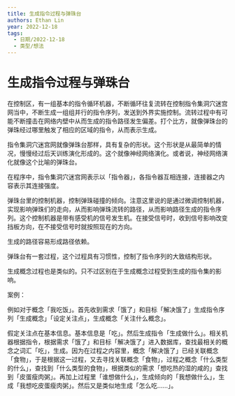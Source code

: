 ```yaml
---
title: 生成指令过程与弹珠台
authors: Ethan Lin
year: 2022-12-18 
tags:
  - 日期/2022-12-18 
  - 类型/想法 
---
```



# 生成指令过程与弹珠台





  

在控制区，有一组基本的指令循环机器，不断循环往复流转在控制指令集洞穴迷宫网当中，不断生成一组组并行的指令序列，发送到外界实施控制。流转过程中有可能不断撞击在网络内壁中从而生成的指令路径发生偏差。打个比方，就像弹珠台的弹珠经过哪里触发了相应的区域的指令，从而表示生成。

  

指令集洞穴迷宫网就像弹珠台那样，具有复杂的形状。这个形状是从最简单的情况，慢慢经过后天训练演化形成的。这个就像神经网络演化。或者说，神经网络演化就像这个比喻的弹珠台。

  

在程序中，指令集洞穴迷宫网表示以「指令器」，各指令器互相连接，连接器之内容表示其连接强度。

  

弹珠台里的控制机器，控制弹珠碰撞的倾向。注意这里说的是通过微调控制机器，实现影响弹珠们的走向，从而影响弹珠流转的路径，从而影响路径生成的指令序列。这个控制机器是带有感受机的信号发生机。在接受信号时，收到信号影响改变挡板方向，在不接受信号时就按照现在的方向。

  

生成的路径容易形成路径依赖。

  

弹珠台有一套过程，这个过程具有习惯性，控制了指令序列的大致结构形状。

  

生成概念过程也是类似的。只不过区别在于生成概念过程受到生成的指令集的影响。

  

  

案例：

  

例如对于概念「我吃饭」。首先收到需求「饿了」和目标「解决饿了」生成指令序列「生成概念」「设定关注点」，生成概念「关注什么概念」。

  

假定关注点在基本信息。基本信息是「吃」。然后生成指令「生成做什么」。相关机器根据指令，根据需求「饿了」和目标「解决饿了」进入数据库，查找最相关的概念之词汇「吃」，生成。因为在过程之内容里，概念「解决饿了」已经关联概念「食物」，于是根据这一过程，又去寻找关联概念「食物」，过程之概念「什么类型的什么」，查找到「什么类型的食物」，根据类似的需求「想吃热的湿的咸的」查找到「皮蛋瘦肉粥」。再加上过程里「谁想做什么」，生成倾向的「我想做什么」，生成「我想吃皮蛋瘦肉粥」。然后又是类似地生成「怎么吃……」。